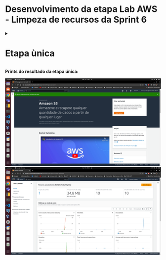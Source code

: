 # Desenvolvimento da etapa Lab AWS - Limpeza de recursos da Sprint 6

<details>
<summary>
<h1>Etapa ùnica</h1>
</summary>

Após concluir todas as etapas dos laboratórios e de colher as evidências/códigos para repassar ao monitor (a), você deve realizar a limpeza do que foi criado, para não incorrer em custos desnecessários.

Lembre-se de:

- Excluir os arquivos usados/gerados durante os laboratórios do S3

- Excluir as bases de dados criadas durante os laboratórios no Glue Catalog

- Excluir o crawler e o job no Glue

</details>

**Prints do resultado da etapa única:**

![Print 1](https://github.com/telmacarvalho/programa_de_bolsas_compass/blob/main/Sprint%206/Data_%26_Analytics/Lab_AWS%20_Limpeza_de_recursos/1.png)\
![Print 2](https://github.com/telmacarvalho/programa_de_bolsas_compass/blob/main/Sprint%206/Data_%26_Analytics/Lab_AWS%20_Limpeza_de_recursos/2.png)